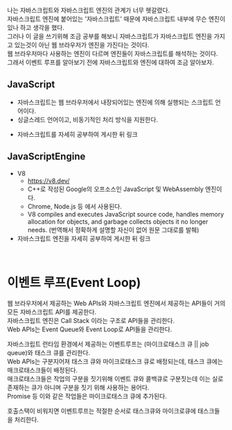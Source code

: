 나는 자바스크립트와 자바스크립트 엔진의 관계가 너무 헷갈렸다.<br>
자바스크립트 엔진에 붙어있는 '자바스크립트' 때문에 자바스크립트 내부에 무슨 엔진이 있나 하고 생각을 했다.<br>
그러나 이 글을 쓰기위해 조금 공부를 해보니 자바스크립트가 자바스크립트 엔진을 가지고 있는것이 아닌 웹 브라우저가 엔진을 가진다는 것이다.<br>
웹 브라우저마다 사용하는 엔진이 다르며 엔진들이 자바스크립트를 해석하는 것이다.<br>
그래서 이벤트 루프를 알아보기 전에 자바스크립트와 엔진에 대하여 조금 알아보자.

## JavaScript

- 자바스크립트는 웹 브라우저에서 내장되어있는 엔진에 의해 실행되는 스크립트 언어이다.<br>
- 싱글스레드 언어이고, 비동기적인 처리 방식을 지원한다.
<!-- TODO 자바스크립트 -->
- 자바스크립트를 자세히 공부하여 게시한 뒤 링크

## JavaScriptEngine

- V8
  - https://v8.dev/
  - C++로 작성된 Google의 오프소스인 JavaScript 및 WebAssembly 엔진이다.
  - Chrome, Node.js 등 에서 사용된다.
  - V8 compiles and executes JavaScript source code, handles memory allocation for objects, and garbage collects objects it no longer needs.
    (번역해서 정확하게 설명할 자신이 없어 원문 그대로를 발췌)
    <!-- TODO 자바스크립트엔진 -->
- 자바스크립트 엔진을 자세히 공부하여 게시한 뒤 링크

<br>

# 이벤트 루프(Event Loop)

웹 브라우저에서 제공하는 Web APIs와 자바스크립트 엔진에서 제공하는 API들이 거의 모든 자바스크립트 API를 제공한다.<br>
자바스크립트 엔진은 Call Stack 이라는 구조로 API들을 관리한다.<br>
Web APIs는 Event Queue와 Event Loop로 API들을 관리한다.<br>

자바스크립트 런타임 환경에서 제공하는 이벤트루프는 (마이크로태스크 큐 || job queue)와 태스크 큐를 관리한다.<br>
Web APIs는 구분지어져 태스크 큐와 마이크로태스크 큐로 배정되는데, 태스크 큐에는 매크로태스크들이 배정된다.<br>
매크로태스크들은 작업의 구분을 짓기위해 이벤트 큐와 콜백큐로 구분짓는데 이는 실로 존재하는 큐가 아니며 구분을 짓기 위해 사용하는 용어다.<br>
Promise 등 이와 같은 작업들은 마이크로태스크 큐에 추가된다.

호출스택이 비워지면 이벤트루프는 적절한 순서로 태스크큐와 마이크로큐에 태스크들을 처리한다.
